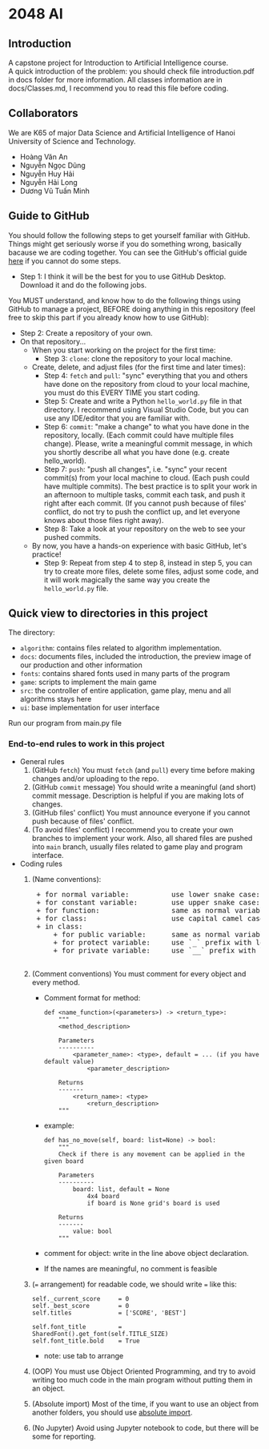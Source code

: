 # 2048 AI
## Introduction
A capstone project for Introduction to Artificial Intelligence course. <br/>
A quick introduction of the problem: you should check file introduction.pdf in docs folder for more information.
All classes information are in docs/Classes.md, I recommend you to read this file before coding.

## Collaborators
We are K65 of major Data Science and Artificial Intelligence of Hanoi University of Science and Technology.
+ Hoàng Văn An
+ Nguyễn Ngọc Dũng
+ Nguyễn Huy Hải
+ Nguyễn Hải Long
+ Dương Vũ Tuấn Minh

## Guide to GitHub
You should follow the following steps to get yourself familiar with GitHub. Things might get seriously worse if you do something wrong, basically bacause we are coding together. You can see the GitHub's official guide [here](https://guides.github.com/activities/hello-world/) if you cannot do some steps.

+ Step 1: I think it will be the best for you to use GitHub Desktop. Download it and do the following jobs.

You MUST understand, and know how to do the following things using GitHub to manage a project, BEFORE doing anything in this repository (feel free to skip this part if you already know how to use GitHub):

+ Step 2: Create a repository of your own.
+ On that repository...
    + When you start working on the project for the first time:
      + Step 3: `clone`: clone the repository to your local machine.
    + Create, delete, and adjust files (for the first time and later times):
        + Step 4: `fetch` and `pull`: "sync" everything that you and others have done on the repository from cloud to your local machine, you must do this EVERY TIME you start coding.
        + Step 5: Create and write a Python `hello_world.py` file in that directory. I recommend using Visual Studio Code, but you can use any IDE/editor that you are familiar with.
        + Step 6: `commit`: "make a change" to what you have done in the repository, locally. (Each commit could have multiple files change). Please, write a meaningful commit message, in which you shortly describe all what you have done (e.g. create hello_world).
        + Step 7: `push`: "push all changes", i.e. "sync" your recent commit(s) from your local machine to cloud. (Each push could have multiple commits). The best practice is to split your work in an afternoon to multiple tasks, commit each task, and push it right after each commit. (If you cannot push because of files' conflict, do not try to push the conflict up, and let everyone knows about those files right away).
        + Step 8: Take a look at your repository on the web to see your pushed commits. 
    + By now, you have a hands-on experience with basic GitHub, let's practice!
        + Step 9: Repeat from step 4 to step 8, instead in step 5, you can try to create more files, delete some files, adjust some code, and it will work magically the same way you create the `hello_world.py` file.

## Quick view to directories in this project
The directory:
+ `algorithm`: contains files related to algorithm implementation.
+ `docs`: documents files, included the introduction, the preview image of our production and other information
+ `fonts`: contains shared fonts used in many parts of the program
+ `game`: scripts to implement the main game
+ `src`: the controller of entire application, game play, menu and all algorithms stays here
+ `ui`: base implementation for user interface

Run our program from main.py file

### End-to-end rules to work in this project
+ General rules
    1. (GitHub `fetch`) You must `fetch` (and `pull`) every time before making changes and/or uploading to the repo.
    2. (GitHub `commit` message) You should write a meaningful (and short) commit message. Description is helpful if you are making lots of changes.
    3. (GitHub files' conflict) You must announce everyone if you cannot push because of files' conflict.
    4. (To avoid files' conflict) I recommend you to create your own branches to implement your work. Also, all shared files are pushed into `main` branch, usually files related to game play and program interface.
+ Coding rules
    1. (Name conventions): 
        <pre>
        + for normal variable:          use lower snake case: snake_case.
        + for constant variable:        use upper snake case: SNAKE_CASE.
        + for function:                 same as normal variable.
        + for class:                    use capital camel case: CapitalCamelCase.
        + in class:
            + for public variable:      same as normal variable.
            + for protect variable:     use `_` prefix with lower snake case: _protect_value
            + for private variable:     use `__` prefix with lower snake case: __private_value
        </pre>
    2. (Comment conventions) You must comment for every object and every method.
        + Comment format for method:
            ```
            def <name_function>(<parameters>) -> <return_type>:
                """
                <method_description>

                Parameters
                ----------
                    <parameter_name>: <type>, default = ... (if you have default value)
                        <parameter_description>

                Returns
                -------
                    <return_name>: <type>
                        <return_description>
                """
            ```
        
        + example:
            ```
            def has_no_move(self, board: list=None) -> bool:
                """
                Check if there is any movement can be applied in the given board
                
                Parameters
                ----------
                    board: list, default = None
                        4x4 board
                        if board is None grid's board is used
                
                Returns
                -------
                    value: bool
                """
            ```

        + comment for object: write in the line above object declaration. 

        + If the names are meaningful, no comment is feasible

    3. (`=` arrangement) for readable code, we should write `=` like this:
        ```
        self._current_score     = 0
        self._best_score        = 0
        self.titles             = ['SCORE', 'BEST']

        self.font_title         = SharedFont().get_font(self.TITLE_SIZE)
        self.font_title.bold    = True
        ```

        + note: use tab to arrange

    4. (OOP) You must use Object Oriented Programming, and try to avoid writing too much code in the main program without putting them in an object.
    5. (Absolute import) Most of the time, if you want to use an object from another folders, you should use [absolute import](https://www.geeksforgeeks.org/absolute-and-relative-imports-in-python/).
    6. (No Jupyter) Avoid using Jupyter notebook to code, but there will be some for reporting.
